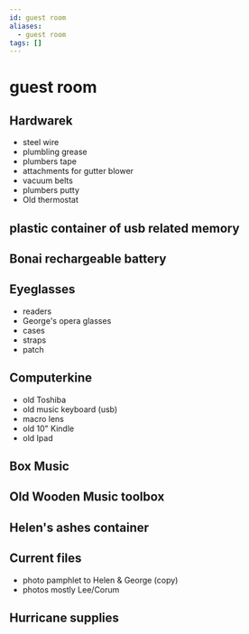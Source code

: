 ```yaml
---
id: guest room
aliases:
  - guest room
tags: []
---
```


# guest room

## Hardwarek

- steel wire
- plumbling grease
- plumbers tape
- attachments for gutter blower
- vacuum belts
- plumbers putty
- Old thermostat

## plastic container of usb related memory

## Bonai rechargeable battery

## Eyeglasses

- readers
- George's opera glasses
- cases
- straps
- patch

## Computerkine

- old Toshiba
- old music keyboard (usb)
- macro lens
- old 10" Kindle
- old Ipad

## Box Music

## Old Wooden Music toolbox

## Helen's ashes container

## Current files

- photo pamphlet to Helen & George (copy)
- photos mostly Lee/Corum

## Hurricane supplies
